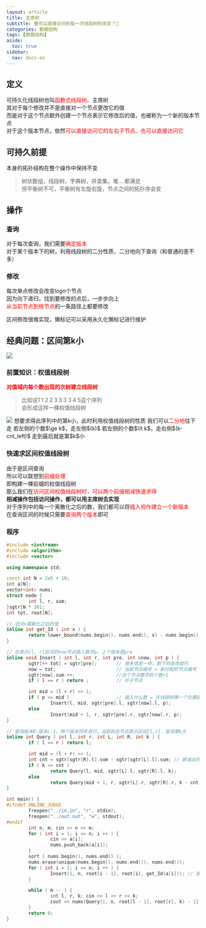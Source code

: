 ```yaml
---
layout: article
title: 主席树
subtitle: 要可以直接访问到每一次线段树的改变？🤔
categories: 数据结构
tags: [数据结构]
aside:
  toc: true
sidebar:
  nav: docs-en
---
```



## 定义

可持久化线段树也叫<span style="color: red;">函数式线段树</span>、主席树  
其对于每个修改并不是直接对一个节点更改它的值  
而是对于这个节点额外创建一个节点表示它修改后的值，也被称为一个新的版本节点  
对于这个版本节点，依然<span style="color: red;">可以直接访问它的左右子节点、也可以直接访问它</span>  

## 可持久前提  

本身的拓扑结构在整个操作中保持不变  
>树状数组，线段树，字典树，并查集，堆....都满足  
但平衡树不可，平衡树有左旋右旋，节点之间的拓扑序会变  

## 操作

### 查询  

对于每次查询，我们需要<span style="color: red;">确定版本</span>  
对于某个版本下的树，利用线段树的二分性质，二分地向下查询（和普通的差不多）  

### 修改

每次单点修改会改变$logn$个节点  
因为向下递归，找到要修改的点后，一步步向上  
<span style="color: red;">从当前节点到根节点</span>的一条路径上都要修改  
  
区间修改很难实现，懒标记可以采用永久化懒标记进行维护  

## 经典问题：区间第k小  
  
<a href="https://www.luogu.com.cn/problem/P3834"><img src="https://i.loli.net/2021/09/23/Hi18j6T7kqRYOhl.png"></a>  
    
### 前置知识：权值线段树

<b><span style="color: red;">对值域内每个数出现的次树建立线段树</span></b>
>比如说$1\;1\;2\;2\;3\;3\;3\;3\;4\;5$这个序列    
会形成这样一棵权值线段树  
<img src="https://i.loli.net/2021/09/23/Yo1PiewFNVyns6W.png">  
想要求得此序列中的第k小，此时利用权值线段树的性质  
我们可以<span style="color: red;">二分地</span>往下走  
若左侧的个数$\ge k$，走左侧$(k)$  
若左侧的个数$\lt k$，走右侧$(k-cnt_left)$  
走到最后就是第$k$小  

### 快速求区间权值线段树  

由于是区间查询  
所以可以联想到<span style="color: red;">前缀处理</span>  
即构建一棵前缀的权值线段树  
那么我们在<span style="color: red;">访问区间权值线段树时，可以两个前缀相减快速求得</span>  
<b>相减操作包括访问操作，都可以用主席树去实现</b>  
对于序列中的每一个离散化之后的数，我们都可以将<span style="color: red;">插入视作建立一个新版本</span>  
在查询区间的时候只需要<span style="color: red;">查询两个版本</span>即可  

### 程序  

```cpp
#include <iostream>
#include <algorithm>
#include <vector>

using namespace std;

const int N = 2e5 + 10;
int a[N];
vector<int> nums;
struct node {
        int l, r, sum;
}sgtr[N * 30];
int tot, root[N];

// 访问x离散化之后的值
inline int get_Id ( int x ) {
        return lower_bound(nums.begin(), nums.end(), x) - nums.begin() + 1;
}

// 在表示[l, r]区间的now节点插入数字p，上个版本是pre
inline void Insert ( int l, int r, int pre, int &now, int p ) {
        sgtr[++ tot] = sgtr[pre];       // 很多信息一样，剩下的改改就行
        now = tot;                      // 当前节点编号 = 新分配的节点编号
        sgtr[now].sum ++;               //这个节点数字的个数+1
        if ( l == r ) return ;          // 叶子节点

        int mid = (l + r) >> 1;
        if ( p <= mid )                 // 插入什么数 = 在线段树哪一个位置插入
                Insert(l, mid, sgtr[pre].l, sgtr[now].l, p);
        else
                Insert(mid + 1, r, sgtr[pre].r, sgtr[now].r, p);
}

// 查询版本R-版本L-1，两个版本同步进行，当前到达节点表示区间[l,r]，查询第k大
inline int Query ( int l, int r, int L, int R, int k ) {
        if ( l == r ) return l;

        int mid = (l + r) >> 1;
        int cnt = sgtr[sgtr[R].l].sum - sgtr[sgtr[L].l].sum; // 新减出的线段树的左子树有多少个数
        if ( k <= cnt )
                return Query(l, mid, sgtr[L].l, sgtr[R].l, k);
        else
                return Query(mid + 1, r, sgtr[L].r, sgtr[R].r, k - cnt);
}

int main() {
#ifndef ONLINE_JUDGE
        freopen("../in.in", "r", stdin);
        freopen("../out.out", "w", stdout);
#endif
        int n, m; cin >> n >> m;
        for ( int i = 1; i <= n; i ++ ) {
                cin >> a[i];
                nums.push_back(a[i]);
        }
        sort ( nums.begin(), nums.end() );
        nums.erase(unique(nums.begin(), nums.end()), nums.end());
        for ( int i = 1; i <= n; i ++ ) {
                Insert(1, n, root[i - 1], root[i], get_Id(a[i])); // 插入，同时赋值第i个数形成的版本是几
        }

        while ( m -- ) {
                int l, r, k; cin >> l >> r >> k;
                cout << nums[Query(1, n, root[l - 1], root[r], k) - 1] << endl;
        }
        return 0;
}
```


